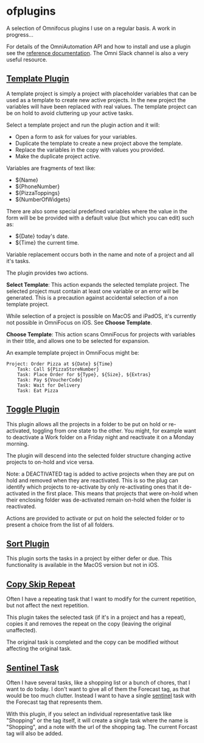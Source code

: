 # ofplugins

A selection of Omnifocus plugins I use on a regular basis. A work in progress...

For details of the OmniAutomation API and how to install and use a plugin see the [reference documentation](https://omni-automation.com/omnifocus/index.html). The Omni Slack channel is also a very useful resource.

## [Template Plugin](template.omnifocusjs)

A template project is simply a project with placeholder variables that can be used as a template to create new active projects. In the new project the variables will have been replaced with real values. The template project can be on hold to avoid cluttering up your active tasks.

Select a template project and run the plugin action and it will:

- Open a form to ask for values for your variables.
- Duplicate the template to create a new project above the template.
- Replace the variables in the copy with values you provided.
- Make the duplicate project active.

Variables are fragments of text like:
 
- ${Name}
- ${PhoneNumber}
- ${PizzaToppings}
- ${NumberOfWidgets}

There are also some special predefined variables where the value in the form
will be be provided with a default value (but which you can edit) such as:

- ${Date} today's date.
- ${Time} the current time.

Variable replacement occurs both in the name and note of a project and all it's tasks.

The plugin provides two actions.

**Select Template**: This action expands the selected template project. The selected project must contain at least one variable or an error will be generated. This is a precaution against accidental selection of a non template project.

While selection of a project is possible on MacOS and iPadOS, it's currently not possible in OmniFocus on iOS. See **Choose Template**.

**Choose Template**: This action scans OmniFocus for projects with variables in their title, and allows one to be selected for expansion.

An example template project in OmniFocus might be:

```
Project: Order Pizza at ${Date} ${Time}
    Task: Call ${PizzaStoreNumber}
    Task: Place Order for ${Type}, ${Size}, ${Extras}
    Task: Pay ${VoucherCode}
    Task: Wait for Delivery
    Task: Eat Pizza
```

## [Toggle Plugin](toggle.omnifocusjs)

This plugin allows all the projects in a folder to be put on hold or re-activated, toggling from one state to the other. You might, for example want to deactivate a Work folder on a Friday night and reactivate it on a
Monday morning. 

The plugin will descend into the selected folder structure changing active projects to on-hold and vice versa.

Note: a DEACTIVATED tag is added to active projects when they are put on hold and removed when they are reactivated. This is so the plug can
identify which projects to re-activate by only re-activating ones that it de-activated in the first place. This means that projects that were on-hold when their enclosing folder was de-activated remain on-hold when the folder is reactivated. 

Actions are provided to activate or put on hold the selected folder or to present a choice from the list of all folders.

## [Sort Plugin](sort.omnifocusjs)

This plugin sorts the tasks in a project by either defer or due. This functionality is available in the MacOS version but not in iOS. 

## [Copy Skip Repeat](copySkipRepeat.omnifocusjs)

Often I have a repeating task that I want to modify for the current repetition, but not affect the next repetition.

This plugin takes the selected task (if it's in a project and has a repeat), copies it and removes the repeat on the copy (leaving the original unaffected).

The original task is completed and the copy can be modified without affecting the original task.

## [Sentinel Task](sentinel.omnifocusjs)

Often I have several tasks, like a shopping list or a bunch of chores, that I want to do today. I don't want to give all of them the Forecast tag, as that would be too much clutter. Instead I want to have a single [sentinel](https://www.dictionary.com/browse/sentinel) task with the Forecast tag that represents them.

With this plugin, if you select an individual representative task like "Shopping" or the tag itself, it will create a single task where the name is "Shopping", and a note with the url of the shopping tag. The current Forcast tag will also be added.
